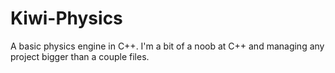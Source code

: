 # Kiwi-Physics
A basic physics engine in C++. I'm a bit of a noob at C++ and managing any project bigger than a couple files.
